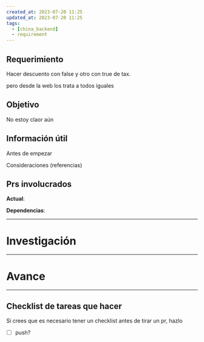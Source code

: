 ```yaml
---
created_at: 2023-07-20 11:25
updated_at: 2023-07-20 11:25
tags:
  - [china_backend]
  - requirement
---
```




## Requerimiento

Hacer descuento con false y otro con true de tax.

pero desde la web los trata a todos iguales

## Objetivo

No estoy claor aún


## Información útil

Antes de empezar

Consideraciones (referencias)

## Prs involucrados

**Actual**:

**Dependencias**:

---
# Investigación



---
# Avance


---
## Checklist de tareas que hacer 

Si crees que es necesario tener un checklist antes de tirar un pr, hazlo

- [ ] push?